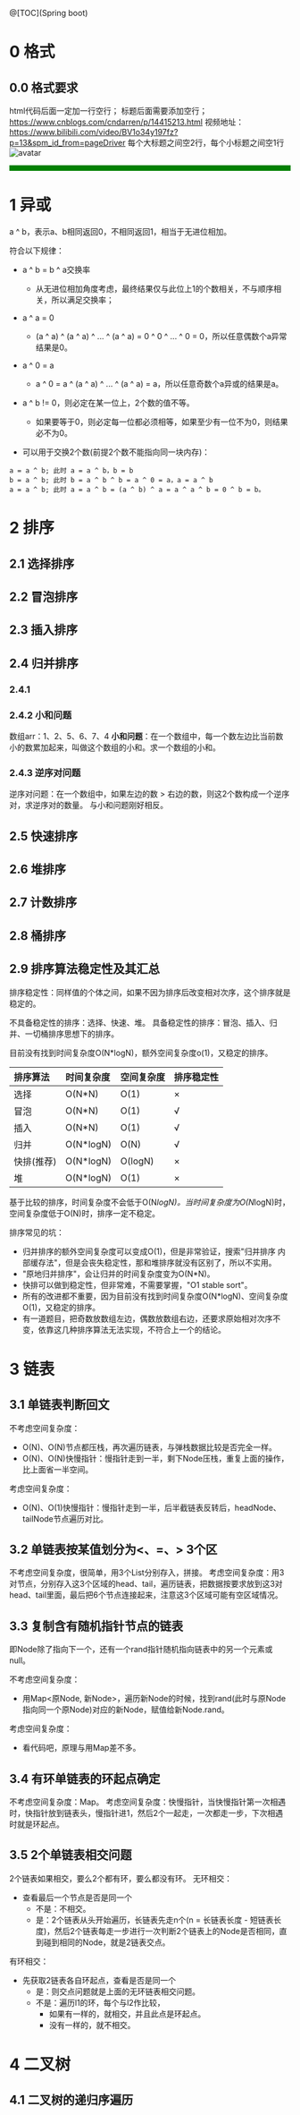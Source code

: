@[TOC](Spring boot)

# 0 格式
## 0.0 格式要求
html代码后面一定加一行空行；
标题后面需要添加空行；
https://www.cnblogs.com/cndarren/p/14415213.html
视频地址：https://www.bilibili.com/video/BV1o34y197fz?p=13&spm_id_from=pageDriver
每个大标题之间空2行，每个小标题之间空1行
![avatar](pictures/1-1.png)
<span style="color: red;"></span>
<hr style="height: 10px; background: green;"/>



# 1 异或

a ^ b，表示a、b相同返回0，不相同返回1，相当于无进位相加。

符合以下规律：
- a ^ b = b ^ a交换率
  - 从无进位相加角度考虑，最终结果仅与此位上1的个数相关，不与顺序相关，所以满足交换率；
- a ^ a = 0
  - (a ^ a) ^ (a ^ a) ^ ... ^ (a ^ a) = 0 ^ 0 ^ ... ^ 0 = 0，所以任意偶数个a异常结果是0。
- a ^ 0 = a
  - a ^ 0 = a ^ (a ^ a) ^ ... ^ (a ^ a) = a，所以任意奇数个a异或的结果是a。
- a ^ b != 0，则必定在某一位上，2个数的值不等。
  - 如果要等于0，则必定每一位都必须相等，如果至少有一位不为0，则结果必不为0。

- 可以用于交换2个数(前提2个数不能指向同一块内存)：
~~~
a = a ^ b; 此时 a = a ^ b，b = b
b = a ^ b; 此时 b = a ^ b ^ b = a ^ 0 = a，a = a ^ b
a = a ^ b; 此时 a = a ^ b = (a ^ b) ^ a = a ^ a ^ b = 0 ^ b = b。
~~~



# 2 排序
## 2.1 选择排序
## 2.2 冒泡排序
## 2.3 插入排序
## 2.4 归并排序
### 2.4.1 
### 2.4.2 小和问题

数组arr：1、2、5、6、7、4
**小和问题**：在一个数组中，每一个数左边比当前数小的数累加起来，叫做这个数组的小和。求一个数组的小和。

### 2.4.3 逆序对问题

逆序对问题：在一个数组中，如果左边的数 > 右边的数，则这2个数构成一个逆序对，求逆序对的数量。
与小和问题刚好相反。

## 2.5 快速排序
## 2.6 堆排序
## 2.7 计数排序
## 2.8 桶排序
## 2.9 排序算法稳定性及其汇总

排序稳定性：同样值的个体之间，如果不因为排序后改变相对次序，这个排序就是稳定的。

不具备稳定性的排序：选择、快速、堆。
具备稳定性的排序：冒泡、插入、归并、一切桶排序思想下的排序。

目前没有找到时间复杂度O(N*logN)，额外空间复杂度o(1)，又稳定的排序。

|排序算法|时间复杂度|空间复杂度|排序稳定性|
|:--|:--|:--|:--|
|选择|O(N*N)|O(1)|×|
|冒泡|O(N*N)|O(1)|√|
|插入|O(N*N)|O(1)|√|
|归并|O(N*logN)|O(N)|√|
|快排(推荐)|O(N*logN)|O(logN)|×|
|堆|O(N*logN)|O(1)|×|

基于比较的排序，时间复杂度不会低于O(N*logN)。当时间复杂度为O(N*logN)时，空间复杂度低于O(N)时，排序一定不稳定。

排序常见的坑：
- 归并排序的额外空间复杂度可以变成O(1)，但是非常验证，搜索"归并排序 内部缓存法"，但是会丧失稳定性，那和堆排序就没有区别了，所以不实用。
- "原地归并排序"，会让归并的时间复杂度变为O(N*N)。
- 快排可以做到稳定性，但非常难，不需要掌握，"O1 stable sort"。
- 所有的改进都不重要，因为目前没有找到时间复杂度O(N*logN)、空间复杂度O(1)，又稳定的排序。
- 有一道题目，把奇数放数组左边，偶数放数组右边，还要求原始相对次序不变，依靠这几种排序算法无法实现，不符合上一个的结论。

# 3 链表
## 3.1 单链表判断回文

不考虑空间复杂度：
- O(N)、O(N)节点都压栈，再次遍历链表，与弹栈数据比较是否完全一样。
- O(N)、O(N)快慢指针：慢指针走到一半，剩下Node压栈，重复上面的操作，比上面省一半空间。

考虑空间复杂度：
- O(N)、O(1)快慢指针：慢指针走到一半，后半截链表反转后，headNode、tailNode节点遍历对比。

## 3.2 单链表按某值划分为<、=、> 3个区

不考虑空间复杂度，很简单，用3个List分别存入，拼接。
考虑空间复杂度：用3对节点，分别存入这3个区域的head、tail，遍历链表，把数据按要求放到这3对head、tail里面，最后把6个节点连接起来，注意这3个区域可能有空区域情况。

## 3.3 复制含有随机指针节点的链表

即Node除了指向下一个，还有一个rand指针随机指向链表中的另一个元素或null。

不考虑空间复杂度：
- 用Map<原Node, 新Node>，遍历新Node的时候，找到rand(此时与原Node指向同一个原Node)对应的新Node，赋值给新Node.rand。

考虑空间复杂度：
- 看代码吧，原理与用Map差不多。

## 3.4 有环单链表的环起点确定

不考虑空间复杂度：Map。
考虑空间复杂度：快慢指针，当快慢指针第一次相遇时，快指针放到链表头，慢指针进1，然后2个一起走，一次都走一步，下次相遇时就是环起点。

## 3.5 2个单链表相交问题

2个链表如果相交，要么2个都有环，要么都没有环。
无环相交：
- 查看最后一个节点是否是同一个
  - 不是：不相交。
  - 是：2个链表从头开始遍历，长链表先走n个(n = 长链表长度 - 短链表长度)，然后2个链表每走一步进行一次判断2个链表上的Node是否相同，直到碰到相同的Node，就是2链表交点。

有环相交：
- 先获取2链表各自环起点，查看是否是同一个
  - 是：则交点问题就是上面的无环链表相交问题。
  - 不是：遍历l1的环，每个与l2作比较，
    - 如果有一样的，就相交，并且此点是环起点。
    - 没有一样的，就不相交。

# 4 二叉树
## 4.1 二叉树的递归序遍历











